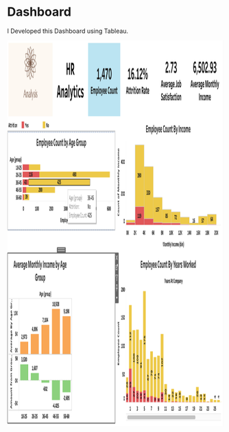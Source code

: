 # Dashboard
I Developed this Dashboard using Tableau.
 
 
 <img align='Center' src="https://github.com/ganbaheti/dashboard/blob/main/Screenshot%202020-12-04%20at%2010.06.53%20PM.png" width="1300" height="900">
